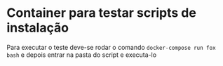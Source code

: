 # Container para testar scripts de instalação

Para executar o teste deve-se rodar o comando `docker-compose run fox bash` e depois entrar na pasta do script e executa-lo
